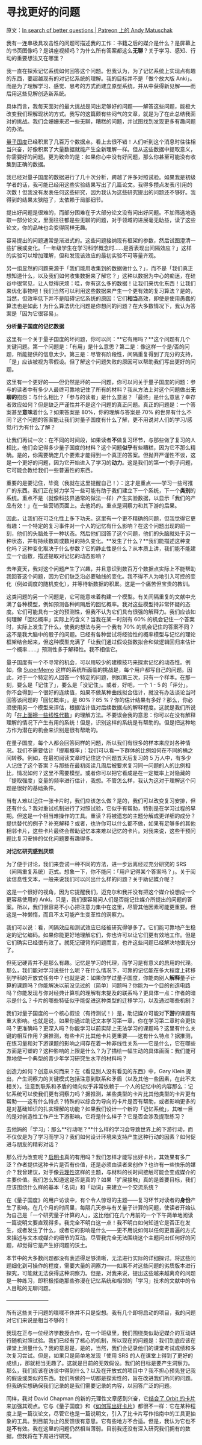 # 寻找更好的问题

原文：[In search of better questions | Patreon 上的 Andy Matuschak](https://www.patreon.com/posts/in-search-of-47047644)

我有一连串极具攻击性的问题可描述我的工作：书籍之后的媒介是什么？是屏幕上的书页图像吗？是讲座视频吗？为什么所有答案都这么**无聊**？关于学习、感知、行动的重要想法又在哪里？

我一直在探索记忆系统如何回答这个问题。但我认为，为了记忆系统上实现点有趣的东西，要超越现有的对记忆系统的理解。我的目标并不是「做个放大版 Anki」。而是为了理解学习、感觉、思考的方式而建立原型系统，并从中获得新见解——而后用这些见解创造新系统。

具体而言，我每天面对的最大挑战是问出足够好的问题——解答这些问题，能极大改变我们理解现状的方式。我写的这篇颇有些闷气的文章，就是为了在此总结我面对的挑战。我们会姗姗来迟一些无聊，糟糕的问题，并试图找到发现更多有趣问题的办法。

[量子国度](https://quantum.country/)已经积累了几百万个数据点。看上去很不错！人们听到这个消息时往往相当兴奋，好像积累了大量数据就能产生全新理解一样。但从这些数据中提取意义，你需要好的问题。更为致命的是：如果你心中没有好问题，那么你甚至可能没有收集到正确的数据。

我已经对量子国度的数据进行了几十次分析，跨越了许多对照试验。如果我是初级学者的话，我可能已经用这些实验结果写出了几篇论文。我得多攒点发表/引用的次数！但我没有发表任何这些研究，因为我认为这些研究提出的问题还不够好。我得到的结果太狭隘了，太依赖于局部细节。

提出好问题是很难的，而部分困难在于大部分论文没有问出好问题。不加筛选地选取一部分论文，里面往往都是些无聊的问题，对于领域的进展毫无助益，读了这些论文，你的品味也会变得同样无趣。

容易提出的问题通常是渐进式的。这些问题接纳现有框架的参数，然后试图澄清一些扩展或变化。「一年级学生在学习科学概念时......是否表现出间隔效应？」这样的实验可以增加理解，但和发现该效应的最初实验不可等量齐观。

另一组显然的问题来源于「我们能用收集到的数据做什么？」，而不是「我们真正想知道什么，以及我们如何收集数据来了解它？」这种以数据为中心的痴迷，在硅谷中很常见，让人觉得厌烦：哇，你有这么多的数据！让我们来优化东西！让我们来优化事物吧！我们当然可以利用这些数据来产生一个更有效的复习算法？是的，当然，但效率低下并不是阻碍记忆系统的原因：它们**相当**高效，即使是使用愚蠢的算法也是如此！为什么算法优化问题是你想问的问题？在大多数情况下，我认为答案是「因为它很容易」。

**分析量子国度的记忆数据**

这里有一个关于量子国度的坏问题，你可以问：**它有用吗？**这个问题有几个关键问题。第一个问题是：「有用」是什么意思？第二是：像这样一个是/否的问题，所能提供的信息太少。第三是：尽管有阶段性，间隔重复得到了充分的支持，「是」应该被视为零假设。但了解这个问题失败的原因可以帮助我们写出更好的问题。

这里有一个更好的——但仍然是坏的——问题，你可以问关于量子国度的问题：参与的读者中有多少人最终可靠地记住了所有的材料？我从方法上对这个问题做出**无聊的**抱怨：与什么相比？「参与的读者」是什么意思？「最终」是什么意思？幸存者效应如何？但是缺乏严谨性并不是这个问题的真正问题。真正的问题是：一个答案甚至**意味**着什么？如果答案是 80%，你的理解与答案是 70% 的世界有什么不同？这个问题的答案能让我们对量子国度有什么了解，更不用说对人们的学习/感觉/行为有什么了解？

让我们再试一次：在不同的时间段，如果读者**不**做复习环节，与那些做了复习的人相比，他们会记得多少量子国度的材料？这个问题**似乎**有些糟糕，因为它不那么精确。是的，你需要确定几个要素才能得到一个真正的答案。但抛开严谨性不谈，这是一个更好的问题，因为它开始进入了学习的**动力**。这是我们的第一个例子问题，它可能会教给我们一些普遍性的东西。

重要的是要记住，毕竟（我就在这里提醒自己！）：这才是重点——学习一些可推广的东西。我们正在努力学习一些可能有助于我们建立下一个系统，下一个**类别**的系统。重点不是（就像科技界通常的做法一样）产生实验数据，以显示「我们的产品有效！」在一些营销页面上。去他妈的。重点是洞察力和其下游的后果。

因此，让我们在可泛化性上多下功夫。这里有一个更不精确的问题，但我觉得它更有趣：一个特定的复习事件对一个人的记忆有什么影响？在这个问题出现的前一刻，他们的头脑处于一种状态。然后他们回答了这个问题，他们的头脑就处于另一种状态，并有持续数周或数月的持久变化。**发生了什么？**我们能描述这种变化吗？这种变化取决于什么参数？它的静止性是什么？从本质上讲，我们能不能建立一个函数，描述提取对记忆的动态影响？

去年夏天，我对这个问题产生了兴趣，并且意识到数百万个数据点实际上不能帮助我回答这个问题，因为它们缺乏沿必要轴线的变化。我不得不人为地引入可控的变化（例如调度的随机变化），并等待新数据的积累。这是一个痛苦但宝贵的教训。

这类问题的另一个问题是，它可能意味着构建一个模型。有关间隔重复的文献中充满了各种模型，例如预测各种间隔后的回忆概率。我对这些模型持非常怀疑的态度。它们可能具有一定的预测性，但我不认为它们具有很强的解释力。我们应该如何理解「回忆概率」实际上的含义？当我在某一时刻有 60% 的机会记住一个答案时，实际上发生了什么，使我的想法与另一个我有 70% 的机会记住的答案不同？这不是我大脑中的骰子的问题。已经有各种尝试将经验性的概率模型与记忆的理论框架结合起来，但这种模型充满了「让我们通过假设指数拟合和做逻辑回归来估计一个概率......」预测性多于解释性。我不相信它。

量子国度有一个不寻常的机会，可以用较少的建模技巧来探索记忆的动态性。例如，像 [SuperMemo](https://en.wikipedia.org/wiki/SuperMemo) 这样的系统所面临的挑战是，每个用户都写自己的问题。因此，对于一个特定的人回答一个特定的问题，例如第三次，只有一个样本。在那一刻，要么是「记住了」，要么是「没记住」。或者，好吧，一个 1 - 5 的「评分」。你不会得到一个很好的连续值，如果不做某种曲线拟合估计，就没有办法谈论当时回答该问题的「回忆概率」。是 80%？85 %？你的估计结果有多好？那么，你必须使用另一个模型来评估，根据估计值对后续数据点的解释程度。这就是我们所说的「[在上面擦一些线性代数](https://xkcd.com/1838/)」的理解方法。不要误会我的意思：你可以在没有解释理解的情况下产生有用的系统！但是，识别这样的系统是有帮助的。但是把这种地方作为潜在的机会来识别是很有帮助的。

在量子国度，每个人都会回答同样的问题，所以我们有很多的样本来应对各种情况。我们不需要估计「提取概率」：我们可以看一下群体的比例如何在不同的桶之间转移。例如，在最初阅读文章时记住这个问题五天后复习的 5 万人中，有多少人记住了这个答案？与那些在最初阅读几周后被要求复习同一问题的人的比例相比，情况如何？这里不需要模型。或者你可以把它看成是在一定概率上对隐藏的「提取强度」变量的频率进行估计，我想。不管怎么样，我认为这对于理解这个问题是很好的基础条件。

当有人难以记住一张卡片时，我们应该怎么做？是的，我们可以改变复习安排，但还有什么？我对重试机制进行了对照试验，它似乎有帮助，特别是在学习过程的早期。但这是一个相当难操作的工具。重读？将被遗忘的主题分解成更详细的成分？提供替代的例子？补充解释？或者，也许你可以什么都不做，如果有足够多的其他相邻卡片，这些卡片最终会帮助记忆本来难以记忆的卡片。对我来说，这些干预问题比复习安排的优化问题要有趣得多。

**对记忆研究感到厌烦**

为了便于讨论，我们来尝试一种不同的方法，进一步远离经过充分研究的 SRS （间隔重复系统）范式。想象一下，你不能问：「用户记得某个答案吗？」。关于阅读信息性文本，一般来说我们可以问出什么样的问题？关于助记媒介呢？

这是一个很好的视角，因为它提醒我们，迈克尔和我并没有把这个媒介设想成一个更容易使用的 Anki。只是，我们很容易问人们是否能记住媒介所提出的问题的答案。所以，我们很容易不小心把注意力集中在这里，尽管其他因素可能更重要。但这是一种懒惰，而且不太可能产生变革性的洞察力。

我们可以说：看，间隔效应和测试效应已经被研究得够多了。它们能可靠地产生稳定的记忆编码。如果你能更好地理解它们，你也许可以让它们更有效地工作。但是它们确实已经很有效了。就死记硬背的问题而言，也许这些问题已经解决地很充分了。

但死记硬背并不是那么有趣。记忆是学习的代理，而学习是有意义的启用的代理。那么，我们能对学习说些什么呢？在什么情况下，可靠的记忆能在多大程度上转移到学科的开放式任务中？也就是说：如果你学过量子国度，你能向别人**解释**量子计算的课题吗？你能解决以前没见过的（简单）问题吗？你能为一个目的创造电路吗？你能发现与你对经典计算机的理解有未提及的联系吗？更具体一点：作者的暗示是什么？卡片的哪些特征似乎能促进这种类型的迁移学习，以及通过哪些机制？

我们对量子国度的一个核心假设（有待测试！）是，助记媒介可能对**下游**的课题有重大影响。也就是说，如果你通过助记文本学习第一章，你在学习第二章时会更快吗？更准确吗？更深入吗？你能学习以前实际上无法学习的课题吗？这里有什么关键的相互作用？据推测，有些卡片比其他卡片更重要——这有什么特点？据推测，在练习量和对下游课题的影响之间存在着一种非线性关系——它是什么，它在哪些方面是可塑的？这种影响的上限是什么？为了描绘一幅生动的具体画面：我们能可靠地使一个典型的青少年学习研究生水平的材料吗？

创造力如何？创意从何而来？在《看见别人没有看见的东西》中，Gary Klein 提出，产生洞察力的关键模式包括注意到联系和矛盾（以及其他一些因素，在此不太相关）。注意到联系和矛盾的倾向似乎非常依赖于一个人的记忆中的内容那么：记忆系统可以使我们更有洞察力吗？据推测，某些类型的卡片比其他类型的卡片更有帮助——这有什么特点？特殊的以综合为导向的卡片是否有帮助，或者影响更多的是对基础知识的扎实理解的功能？如果我们设计一个新的「记忆系统」，其唯一目的是对创造性工作产生下游影响，它将是什么样子？它是否会涉及提取练习？

去他妈的「学习」：那么**行动呢？**什么样的学习会导致世界上的下游行动，而不仅仅是为了学习而学习？我们如何设计环境来支持产生这种行动的因素？如何促进与朋友的精彩对话？

那么行为改变呢？[启明卡](https://andymatuschak.org/prompts/#prompting-salience)真的有用吗？我们怎样才能写出好卡片，其效果有多广泛？作者提供这种卡片是否有价值，还是必须由读者来创作？也许有一些快乐的媒介？我曾建议，对于像[元理性](https://metarationality.com/maps-and-territory)这样的主题，与材料的长时间接触可能会变成媒介的主要价值。我们怎么知道这是否是真的？如果「扩展接触」真的是首要目标，我们应该围绕什么样的基本「名词」和「动词」来建立一个交流系统？

在《量子国度》的用户访谈中，有个令人惊讶的主题——复习环节对读者的**身份**产生了影响。在几个月的时间里，每隔几天参与有关量子计算的问题，使读者开始认为自己是「一个研究量子计算的人」，这比他们在几个月前的一个下午简单地阅读一篇说明文要直观得多。我完全不明白这一点！我不明白如何知道它是否正在发生，或者发生了什么，或者它的影响是什么——更不用说如何以任何更普遍的方式来描述与文本或媒介的细节的互动。尽管我完全无法围绕这个主题问出任何好的问题，却觉得它是产生好问题的沃土。

本节中的大多数问题都没有表述得足够清晰，无法进行实际的详细探讨。将这些问题细化到可操作的程度，需要大量的洞察力——如果不对这些问题的劣质版本进行探究，可能就无法获得这种洞察力。但是，对我来说，提出这些越来越离奇的问题是一种练习，即积极拒绝那些弥漫在记忆系统和相邻的「学习」技术的文献中的令人目眩的无聊问题。

————————

所有这些关于问题的喋喋不休并不只是空想。我有几个即将启动的项目，我的问题对它们来说是相当不够的！

我现在正与一位经济学教授合作，在一个班级里，我们围绕类似助记媒介的互动进行随机对照试验。我们已经有了核心的机制，所以现在的问题是：我们到底应该在课堂上测量什么？我的意思是，是的，当然，我们会记录他们的课堂考试成绩和多次复习尝试。但是，如果只是简单地发现「使用 SRS 的人在课堂上得到了更好的成绩」，那就相当无趣了。这就是目前的无效假设。我们的目标是要产生洞察力。那么，我们应该在访谈中得到什么？以及在开放式的项目中？我不担心预先登记我的假设或类似的东西。我们所做的一切都是探索性的，旨在改进我们所问的问题。但我确实想确保我们记录的是我们需要记录的内容，以回答广泛的问题。

同样，我对 David Chapman 的新的元理性文章感到兴奋，它[结合了 Orbit 的卡片](https://metarationality.com/maps-and-territory)来加强其观点。它与《量子国度》和《[如何写出好卡片](https://andymatuschak.org/prompts)》都很不一样：它在某种程度上是一篇议论文，尽管它也是一篇说明文，引入了比卡片写作指南中的工具更抽象的工具。到目前为止的反馈很有意思。它有些地方不合适。但是，我认为它也不是**不**有效。我在这里的问题仍然相当薄弱。目前我还没有深入研究我们拥有的数据，但我将在下周进行研究。